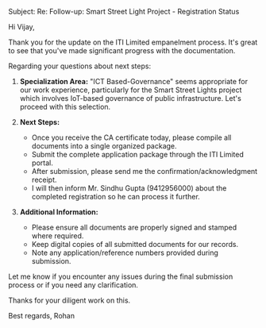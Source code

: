 Subject: Re: Follow-up: Smart Street Light Project - Registration Status

Hi Vijay,

Thank you for the update on the ITI Limited empanelment process. It's great to see that you've made significant progress with the documentation.

Regarding your questions about next steps:

1.  **Specialization Area:** "ICT Based-Governance" seems appropriate for our work experience, particularly for the Smart Street Lights project which involves IoT-based governance of public infrastructure. Let's proceed with this selection.

2.  **Next Steps:**
    *   Once you receive the CA certificate today, please compile all documents into a single organized package.
    *   Submit the complete application package through the ITI Limited portal.
    *   After submission, please send me the confirmation/acknowledgment receipt.
    *   I will then inform Mr. Sindhu Gupta (9412956000) about the completed registration so he can process it further.

3.  **Additional Information:**
    *   Please ensure all documents are properly signed and stamped where required.
    *   Keep digital copies of all submitted documents for our records.
    *   Note any application/reference numbers provided during submission.

Let me know if you encounter any issues during the final submission process or if you need any clarification.

Thanks for your diligent work on this.

Best regards, Rohan